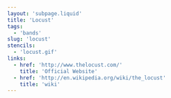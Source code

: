 ```yaml
---
layout: 'subpage.liquid'
title: 'Locust'
tags:
  - 'bands'
slug: 'locust'
stencils:
  - 'locust.gif'
links:
  - href: 'http://www.thelocust.com/'
    title: 'Official Website'
  - href: 'http://en.wikipedia.org/wiki/the_locust'
    title: 'wiki'
---
```

